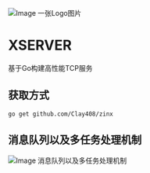 ![Image 一张Logo图片](https://raw.github.com/Clay408/img-folder/main/xserver/logo.jpg)

# XSERVER

基于Go构建高性能TCP服务


## 获取方式
```shell
go get github.com/Clay408/zinx
```



## 消息队列以及多任务处理机制
![Image 消息队列以及多任务处理机制](https://raw.github.com/Clay408/img-folder/main/xserver/2.png)





